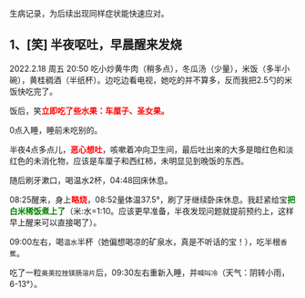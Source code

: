 生病记录，为后续出现同样症状能快速应对。

## 1、[笑] 半夜呕吐，早晨醒来发烧

2022.2.18 周五 20:50 吃小炒黄牛肉（稍多点），冬瓜汤（少量），米饭（多半小碗），黄桂稠酒（半纸杯）。边吃边看电视，她吃的并不算多，反而我把2.5勺的米饭快吃完了。

饭后，笑<span style="color:red;font-weight:bold">立即吃了些水果：车厘子、圣女果。</span>

0点入睡，睡前未吃别的。

半夜4点多点儿，<span style="color:red;font-weight:bold">恶心想吐</span>，咳嗽着冲向卫生间，最后吐出来的大多是暗红色和淡红色的未消化物，应该是车厘子和西红柿，未明显见到晚饭的东西。

随后刷牙漱口，喝温水2杯，04:48回床休息。

08:25醒来，身上<span style="color:red;font-weight:bold">略烧</span>，08:52量体温37.5°，刷了牙继续卧床休息。我赶紧给宝<span style="color:green;font-weight:bold">把白米稀饭煮上了</span>（米:水=1:10。应该更早准备，半夜发现问题就提前预约上，这样早上醒来可以直接喝了）。

09:00左右，喝`温水`半杯（她偏想喝凉的矿泉水，真是不听话的宝！），吃半根`香蕉`。

吃了一粒`奥美拉挫镁肠溶片`后，09:30左右重新入睡，并`喊叫冷`（天气：阴转小雨，6-13°）。
